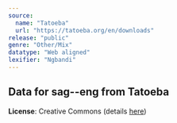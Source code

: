```yaml
---
source:
  name: "Tatoeba"
  url: "https://tatoeba.org/en/downloads"
release: "public"
genre: "Other/Mix"
datatype: "Web aligned"
lexifier: "Ngbandi"
---
```


## Data for sag--eng from Tatoeba

**License**: Creative Commons (details [here](https://tatoeba.org/en/terms_of_use#section-6))
